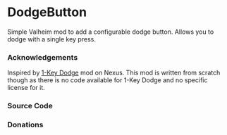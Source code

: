 # DodgeButton
Simple Valheim mod to add a configurable dodge button. Allows you to dodge with a single key press.

### Acknowledgements
Inspired by [1-Key Dodge](https://www.nexusmods.com/valheim/mods/424) mod on Nexus. This mod is written from scratch though as there is no code available for 1-Key Dodge and no specific license for it.

### Source Code

### Donations
